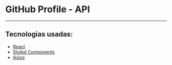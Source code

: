 <h1>GitHub Profile - API </h1>
<hr></hr>

<h2>Tecnologias usadas: </h2>
<ul>
  <li><a href="https://reactjs.org/">React</a></li>
  <li><a href="https://styled-components.com/">Styled Components</a></li>
  <li><a href="https://axios-http.com/">Axios</a></li>
 </ul>
